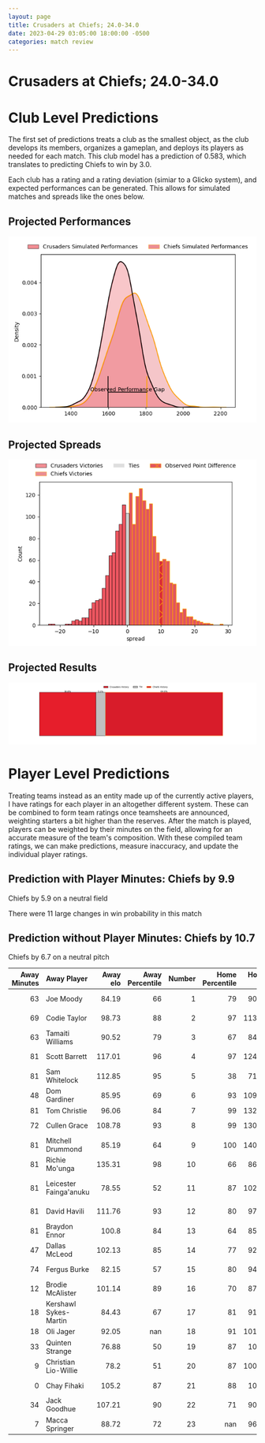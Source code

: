 ```yaml
---  
layout: page  
title: Crusaders at Chiefs; 24.0-34.0  
date: 2023-04-29 03:05:00 18:00:00 -0500  
categories: match review  
---
```

# Crusaders at Chiefs; 24.0-34.0

# Club Level Predictions


The first set of predictions treats a club as the smallest object, as the club develops its members, organizes a gameplan, and deploys its players as needed for each match. This club model has a prediction of 0.583, which translates to predicting Chiefs to win by 3.0.

Each club has a rating and a rating deviation (simiar to a Glicko system), and expected performances can be generated. This allows for simulated matches and spreads like the ones below.
## Projected Performances


![Projected Performances](plots/performances_2023-04-29-Chiefs-Crusaders.png)
## Projected Spreads


![Projected Spreads](plots/spreads_2023-04-29-Chiefs-Crusaders.png)
## Projected Results


![Projected Results](plots/resultbar_2023-04-29-Chiefs-Crusaders.png)
# Player Level Predictions


Treating teams instead as an entity made up of the currently active players, I have ratings for each player in an altogether different system. These can be combined to form team ratings once teamsheets are announced, weighting starters a bit higher than the reserves. After the match is played, players can be weighted by their minutes on the field, allowing for an accurate measure of the team's composition. With these compiled team ratings, we can make predictions, measure inaccuracy, and update the individual player ratings.
## Prediction with Player Minutes: Chiefs by 9.9


Chiefs by 5.9 on a neutral field

There were 11 large changes in win probability in this match
## Prediction without Player Minutes: Chiefs by 10.7


Chiefs by 6.7 on a neutral pitch



|   Away Minutes | Away Player            |   Away elo |   Away Percentile |   Number |   Home Percentile |   Home elo | Home Player         |   Home Minutes |
|---------------:|:-----------------------|-----------:|------------------:|---------:|------------------:|-----------:|:--------------------|---------------:|
|             63 | Joe Moody              |      84.19 |                66 |        1 |                79 |      90.43 | Aidan Ross          |             50 |
|             69 | Codie Taylor           |      98.73 |                88 |        2 |                97 |     113.09 | Samisoni Taukei'aho |             69 |
|             63 | Tamaiti Williams       |      90.52 |                79 |        3 |                67 |      84.63 | George Dyer         |             63 |
|             81 | Scott Barrett          |     117.01 |                96 |        4 |                97 |     124.73 | Brodie Retallick    |             81 |
|             81 | Sam Whitelock          |     112.85 |                95 |        5 |                38 |      71.87 | Tupou Vaa'i         |             69 |
|             48 | Dom Gardiner           |      85.95 |                69 |        6 |                93 |     109.66 | Samipeni Finau      |             55 |
|             81 | Tom Christie           |      96.06 |                84 |        7 |                99 |     132.06 | Sam Cane            |             81 |
|             72 | Cullen Grace           |     108.78 |                93 |        8 |                99 |     130.61 | Luke Jacobson       |             81 |
|             81 | Mitchell Drummond      |      85.19 |                64 |        9 |               100 |     140.61 | Brad Weber          |             55 |
|             81 | Richie Mo'unga         |     135.31 |                98 |       10 |                66 |      86.47 | Damian McKenzie     |             81 |
|             81 | Leicester Fainga'anuku |      78.55 |                52 |       11 |                87 |     102.01 | Etene Nanai-Seturo  |             64 |
|             81 | David Havili           |     111.76 |                93 |       12 |                80 |      97.48 | Rameka Poihipi      |             81 |
|             81 | Braydon Ennor          |     100.8  |                84 |       13 |                64 |      85.35 | Daniel Rona         |             72 |
|             47 | Dallas McLeod          |     102.13 |                85 |       14 |                77 |      92.52 | Emoni Narawa        |             81 |
|             74 | Fergus Burke           |      82.15 |                57 |       15 |                80 |      94.47 | Shaun Stevenson     |             81 |
|             12 | Brodie McAlister       |     101.14 |                89 |       16 |                70 |      87.02 | Tyrone Thompson     |             12 |
|             18 | Kershawl Sykes-Martin  |      84.43 |                67 |       17 |                81 |      91.49 | Ollie Norris        |             31 |
|             18 | Oli Jager              |      92.05 |               nan |       18 |                91 |     101.37 | John Ryan           |             18 |
|             33 | Quinten Strange        |      76.88 |                50 |       19 |                87 |     103.6  | Naitoa Ah Kuoi      |             12 |
|              9 | Christian Lio-Willie   |      78.2  |                51 |       20 |                87 |     100.43 | Pita Gus Sowakula   |             26 |
|              0 | Chay Fihaki            |     105.2  |                87 |       21 |                88 |     103.6  | Cortez Ratima       |             26 |
|             34 | Jack Goodhue           |     107.21 |                90 |       22 |                71 |      90.27 | Bryn Gatland        |             17 |
|              7 | Macca Springer         |      88.72 |                72 |       23 |               nan |      96.46 | Lalomilo Lalomilo   |              9 |

